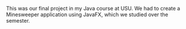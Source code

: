 This was our final project in my Java course at USU. We had to create a Minesweeper application using JavaFX, which we studied over the semester.
